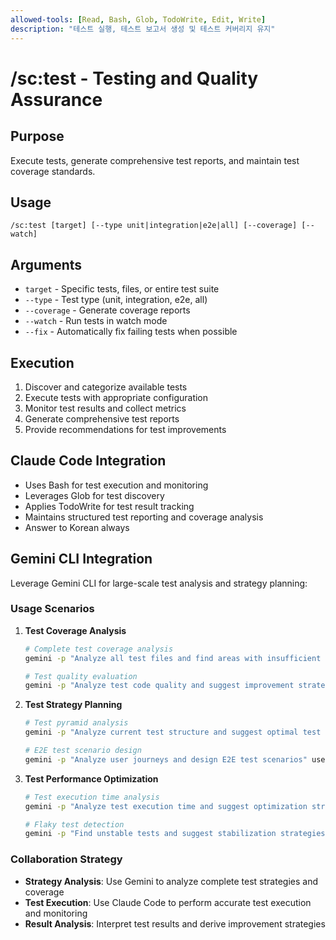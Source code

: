 ```yaml
---
allowed-tools: [Read, Bash, Glob, TodoWrite, Edit, Write]
description: "테스트 실행, 테스트 보고서 생성 및 테스트 커버리지 유지"
---
```


# /sc:test - Testing and Quality Assurance

## Purpose
Execute tests, generate comprehensive test reports, and maintain test coverage standards.

## Usage
```
/sc:test [target] [--type unit|integration|e2e|all] [--coverage] [--watch]
```

## Arguments
- `target` - Specific tests, files, or entire test suite
- `--type` - Test type (unit, integration, e2e, all)
- `--coverage` - Generate coverage reports
- `--watch` - Run tests in watch mode
- `--fix` - Automatically fix failing tests when possible

## Execution
1. Discover and categorize available tests
2. Execute tests with appropriate configuration
3. Monitor test results and collect metrics
4. Generate comprehensive test reports
5. Provide recommendations for test improvements

## Claude Code Integration
- Uses Bash for test execution and monitoring
- Leverages Glob for test discovery
- Applies TodoWrite for test result tracking
- Maintains structured test reporting and coverage analysis
- Answer to Korean always

## Gemini CLI Integration
Leverage Gemini CLI for large-scale test analysis and strategy planning:

### Usage Scenarios
1. **Test Coverage Analysis**
   ```bash
   # Complete test coverage analysis
   gemini -p "Analyze all test files and find areas with insufficient coverage" tests/
   
   # Test quality evaluation
   gemini -p "Analyze test code quality and suggest improvement strategies"
   ```

2. **Test Strategy Planning**
   ```bash
   # Test pyramid analysis
   gemini -p "Analyze current test structure and suggest optimal test pyramid"
   
   # E2E test scenario design
   gemini -p "Analyze user journeys and design E2E test scenarios" user-stories/
   ```

3. **Test Performance Optimization**
   ```bash
   # Test execution time analysis
   gemini -p "Analyze test execution time and suggest optimization strategies" test-results/
   
   # Flaky test detection
   gemini -p "Find unstable tests and suggest stabilization strategies"
   ```

### Collaboration Strategy
- **Strategy Analysis**: Use Gemini to analyze complete test strategies and coverage
- **Test Execution**: Use Claude Code to perform accurate test execution and monitoring
- **Result Analysis**: Interpret test results and derive improvement strategies
